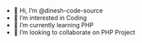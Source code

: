- 👋 Hi, I’m @dinesh-code-source
- 👀 I’m interested in Coding
- 🌱 I’m currently learning PHP
- 💞️ I’m looking to collaborate on PHP Project

<!---
dinesh-code-source/dinesh-code-source is a ✨ special ✨ repository because its `README.md` (this file) appears on your GitHub profile.
You can click the Preview link to take a look at your changes.
--->
